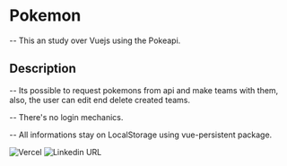 # Pokemon

-- This an study over Vuejs using the Pokeapi.

## Description

-- Its possible to request pokemons from api and make teams with them, also, the user can edit end delete created teams.

-- There's no login mechanics.

-- All informations stay on LocalStorage using vue-persistent package.

![Vercel](https://therealsujitk-vercel-badge.vercel.app/?app=pokedex-phi-woad.vercel.app)
![Linkedin URL](https://img.shields.io/linkein/url?style=social&url=https%3A%2F%2Fwww.linkedin.com%2Fin%2Fleoalexdeveloper%2F)
